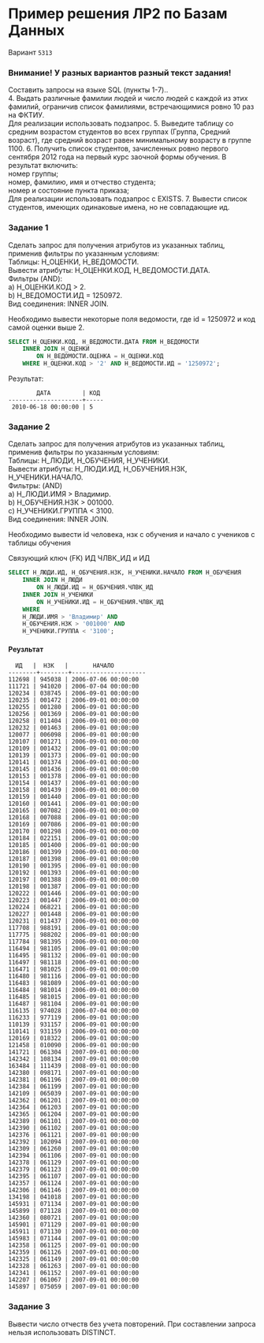 # Пример решения ЛР2 по Базам Данных

Вариант `5313`

### Внимание! У разных вариантов разный текст задания!

Составить запросы на языке SQL (пункты 1-7)..  
4. Выдать различные фамилии людей и число людей с каждой из этих фамилий, ограничив список фамилиями, встречающимися ровно 10 раз на ФКТИУ.  
    Для реализации использовать подзапрос.
5. Выведите таблицу со средним возрастом студентов во всех группах (Группа, Средний возраст), где средний возраст равен минимальному возрасту в группе 1100.
6. Получить список студентов, зачисленных ровно первого сентября 2012 года на первый курс заочной формы обучения. В результат включить:  
    номер группы;  
    номер, фамилию, имя и отчество студента;  
    номер и состояние пункта приказа;  
    Для реализации использовать подзапрос с EXISTS.
7. Вывести список студентов, имеющих одинаковые имена, но не совпадающие ид.

### Задание 1

Сделать запрос для получения атрибутов из указанных таблиц, применив фильтры по указанным условиям:  
    Таблицы: Н_ОЦЕНКИ, Н_ВЕДОМОСТИ.  
    Вывести атрибуты: Н_ОЦЕНКИ.КОД, Н_ВЕДОМОСТИ.ДАТА.  
    Фильтры (AND):  
    a) Н_ОЦЕНКИ.КОД > 2.  
    b) Н_ВЕДОМОСТИ.ИД = 1250972.  
    Вид соединения: INNER JOIN. 

Необходимо вывести некоторые поля ведомости, где id = 1250972 и код самой оценки выше 2. 

```sql
SELECT Н_ОЦЕНКИ.КОД, Н_ВЕДОМОСТИ.ДАТА FROM Н_ВЕДОМОСТИ 
	INNER JOIN Н_ОЦЕНКИ 
		ON Н_ВЕДОМОСТИ.ОЦЕНКА = Н_ОЦЕНКИ.КОД 
	WHERE Н_ОЦЕНКИ.КОД > '2' AND Н_ВЕДОМОСТИ.ИД = '1250972';
```

Результат:

```
        ДАТА         | КОД 
---------------------+-----
 2010-06-18 00:00:00 | 5
```

### Задание 2

Сделать запрос для получения атрибутов из указанных таблиц, применив фильтры по указанным условиям:  
    Таблицы: Н_ЛЮДИ, Н_ОБУЧЕНИЯ, Н_УЧЕНИКИ.  
    Вывести атрибуты: Н_ЛЮДИ.ИД, Н_ОБУЧЕНИЯ.НЗК, Н_УЧЕНИКИ.НАЧАЛО.  
    Фильтры: (AND)  
    a) Н_ЛЮДИ.ИМЯ > Владимир.  
    b) Н_ОБУЧЕНИЯ.НЗК > 001000.  
    c) Н_УЧЕНИКИ.ГРУППА < 3100.  
    Вид соединения: INNER JOIN.  

Необходимо вывести id человека, нзк с обучения и начало с учеников с таблицы обучения

Связующий ключ (FK) ИД ЧЛВК_ИД и ИД

```sql
SELECT Н_ЛЮДИ.ИД, Н_ОБУЧЕНИЯ.НЗК, Н_УЧЕНИКИ.НАЧАЛО FROM Н_ОБУЧЕНИЯ 
	INNER JOIN Н_ЛЮДИ 
		ON Н_ЛЮДИ.ИД = Н_ОБУЧЕНИЯ.ЧЛВК_ИД
	INNER JOIN Н_УЧЕНИКИ
		ON Н_УЧЕНИКИ.ИД = Н_ОБУЧЕНИЯ.ЧЛВК_ИД
	WHERE 
	Н_ЛЮДИ.ИМЯ > 'Владимир' AND
	Н_ОБУЧЕНИЯ.НЗК > '001000' AND
	Н_УЧЕНИКИ.ГРУППА < '3100';
```

#### Реузльтат

```
  ИД   |  НЗК   |       НАЧАЛО           
--------+--------+---------------------  
112698 | 945038 | 2006-07-06 00:00:00  
111721 | 941020 | 2006-07-04 00:00:00  
120234 | 038745 | 2006-09-01 00:00:00  
120235 | 001472 | 2006-09-01 00:00:00  
120255 | 001280 | 2006-09-01 00:00:00  
120256 | 001369 | 2006-09-01 00:00:00  
120258 | 011404 | 2006-09-01 00:00:00  
120232 | 001463 | 2006-09-01 00:00:00  
120077 | 006098 | 2006-09-01 00:00:00  
120107 | 001271 | 2006-09-01 00:00:00  
120109 | 001432 | 2006-09-01 00:00:00  
120139 | 001373 | 2006-09-01 00:00:00  
120141 | 001374 | 2006-09-01 00:00:00  
120145 | 001436 | 2006-09-01 00:00:00  
120153 | 001378 | 2006-09-01 00:00:00  
120154 | 001437 | 2006-09-01 00:00:00  
120158 | 001439 | 2006-09-01 00:00:00  
120159 | 001440 | 2006-09-01 00:00:00  
120160 | 001441 | 2006-09-01 00:00:00  
120165 | 007082 | 2006-09-01 00:00:00  
120168 | 007088 | 2006-09-01 00:00:00  
120169 | 007086 | 2006-09-01 00:00:00  
120170 | 001298 | 2006-09-01 00:00:00  
120184 | 022151 | 2006-09-01 00:00:00  
120185 | 001400 | 2006-09-01 00:00:00  
120186 | 001399 | 2006-09-01 00:00:00  
120187 | 001398 | 2006-09-01 00:00:00  
120190 | 001395 | 2006-09-01 00:00:00  
120192 | 001393 | 2006-09-01 00:00:00  
120197 | 001388 | 2006-09-01 00:00:00  
120198 | 001387 | 2006-09-01 00:00:00  
120222 | 001446 | 2006-09-01 00:00:00  
120223 | 001447 | 2006-09-01 00:00:00  
120224 | 068221 | 2006-09-01 00:00:00  
120227 | 001448 | 2006-09-01 00:00:00  
120231 | 011437 | 2006-09-01 00:00:00  
117708 | 988191 | 2006-09-01 00:00:00  
117775 | 988202 | 2006-09-01 00:00:00  
117784 | 981395 | 2006-09-01 00:00:00  
116494 | 981105 | 2006-09-01 00:00:00  
116495 | 981132 | 2006-09-01 00:00:00  
116497 | 981118 | 2006-09-01 00:00:00  
116471 | 981025 | 2006-09-01 00:00:00  
116480 | 981116 | 2006-09-01 00:00:00  
116483 | 981089 | 2006-09-01 00:00:00  
116484 | 981014 | 2006-09-01 00:00:00  
116485 | 981015 | 2006-09-01 00:00:00  
116487 | 981104 | 2006-09-01 00:00:00  
116135 | 974028 | 2006-07-04 00:00:00  
116233 | 977119 | 2006-09-01 00:00:00  
110139 | 931157 | 2006-09-01 00:00:00  
110141 | 931159 | 2006-09-01 00:00:00  
120169 | 018322 | 2006-09-01 00:00:00  
121458 | 010090 | 2006-09-01 00:00:00  
141721 | 061304 | 2007-09-01 00:00:00  
142342 | 108134 | 2007-09-01 00:00:00  
163484 | 111439 | 2008-09-01 00:00:00  
142380 | 098171 | 2007-09-01 00:00:00  
142381 | 061196 | 2007-09-01 00:00:00  
142384 | 061199 | 2007-09-01 00:00:00  
142109 | 065039 | 2007-09-01 00:00:00  
142362 | 061201 | 2007-09-01 00:00:00  
142364 | 061203 | 2007-09-01 00:00:00  
142365 | 061204 | 2007-09-01 00:00:00  
142389 | 061101 | 2007-09-01 00:00:00  
142390 | 061102 | 2007-09-01 00:00:00  
142376 | 061121 | 2007-09-01 00:00:00  
142392 | 102094 | 2007-09-01 00:00:00  
142309 | 061260 | 2007-09-01 00:00:00  
142394 | 061106 | 2007-09-01 00:00:00  
142378 | 061129 | 2007-09-01 00:00:00  
142379 | 061123 | 2007-09-01 00:00:00  
142395 | 061107 | 2007-09-01 00:00:00  
142357 | 061124 | 2007-09-01 00:00:00  
142306 | 061146 | 2007-09-01 00:00:00  
134198 | 041018 | 2007-09-01 00:00:00  
145931 | 071134 | 2007-09-01 00:00:00  
145899 | 071128 | 2007-09-01 00:00:00  
142360 | 080721 | 2007-09-01 00:00:00  
145901 | 071129 | 2007-09-01 00:00:00  
145911 | 071130 | 2007-09-01 00:00:00  
145983 | 071144 | 2007-09-01 00:00:00  
142358 | 061125 | 2007-09-01 00:00:00  
142359 | 061126 | 2007-09-01 00:00:00  
142325 | 061149 | 2007-09-01 00:00:00  
142328 | 061263 | 2007-09-01 00:00:00  
142341 | 061152 | 2007-09-01 00:00:00  
142207 | 061067 | 2007-09-01 00:00:00  
145897 | 075059 | 2007-09-01 00:00:00
```

### Задание 3

Вывести число отчеств без учета повторений.  При составлении запроса нельзя использовать DISTINCT.

```sql

```